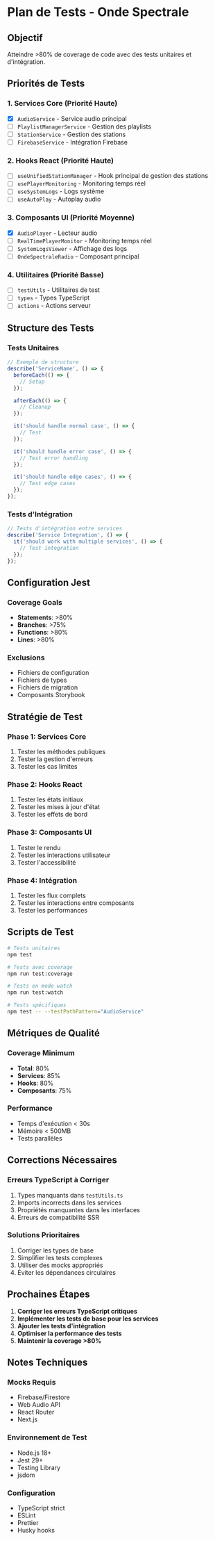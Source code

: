 # Plan de Tests - Onde Spectrale

## Objectif
Atteindre >80% de coverage de code avec des tests unitaires et d'intégration.

## Priorités de Tests

### 1. Services Core (Priorité Haute)
- [x] `AudioService` - Service audio principal
- [ ] `PlaylistManagerService` - Gestion des playlists
- [ ] `StationService` - Gestion des stations
- [ ] `FirebaseService` - Intégration Firebase

### 2. Hooks React (Priorité Haute)
- [ ] `useUnifiedStationManager` - Hook principal de gestion des stations
- [ ] `usePlayerMonitoring` - Monitoring temps réel
- [ ] `useSystemLogs` - Logs système
- [ ] `useAutoPlay` - Autoplay audio

### 3. Composants UI (Priorité Moyenne)
- [x] `AudioPlayer` - Lecteur audio
- [ ] `RealTimePlayerMonitor` - Monitoring temps réel
- [ ] `SystemLogsViewer` - Affichage des logs
- [ ] `OndeSpectraleRadio` - Composant principal

### 4. Utilitaires (Priorité Basse)
- [ ] `testUtils` - Utilitaires de test
- [ ] `types` - Types TypeScript
- [ ] `actions` - Actions serveur

## Structure des Tests

### Tests Unitaires
```typescript
// Exemple de structure
describe('ServiceName', () => {
  beforeEach(() => {
    // Setup
  });

  afterEach(() => {
    // Cleanup
  });

  it('should handle normal case', () => {
    // Test
  });

  it('should handle error case', () => {
    // Test error handling
  });

  it('should handle edge cases', () => {
    // Test edge cases
  });
});
```

### Tests d'Intégration
```typescript
// Tests d'intégration entre services
describe('Service Integration', () => {
  it('should work with multiple services', () => {
    // Test integration
  });
});
```

## Configuration Jest

### Coverage Goals
- **Statements**: >80%
- **Branches**: >75%
- **Functions**: >80%
- **Lines**: >80%

### Exclusions
- Fichiers de configuration
- Fichiers de types
- Fichiers de migration
- Composants Storybook

## Stratégie de Test

### Phase 1: Services Core
1. Tester les méthodes publiques
2. Tester la gestion d'erreurs
3. Tester les cas limites

### Phase 2: Hooks React
1. Tester les états initiaux
2. Tester les mises à jour d'état
3. Tester les effets de bord

### Phase 3: Composants UI
1. Tester le rendu
2. Tester les interactions utilisateur
3. Tester l'accessibilité

### Phase 4: Intégration
1. Tester les flux complets
2. Tester les interactions entre composants
3. Tester les performances

## Scripts de Test

```bash
# Tests unitaires
npm test

# Tests avec coverage
npm run test:coverage

# Tests en mode watch
npm run test:watch

# Tests spécifiques
npm test -- --testPathPattern="AudioService"
```

## Métriques de Qualité

### Coverage Minimum
- **Total**: 80%
- **Services**: 85%
- **Hooks**: 80%
- **Composants**: 75%

### Performance
- Temps d'exécution < 30s
- Mémoire < 500MB
- Tests parallèles

## Corrections Nécessaires

### Erreurs TypeScript à Corriger
1. Types manquants dans `testUtils.ts`
2. Imports incorrects dans les services
3. Propriétés manquantes dans les interfaces
4. Erreurs de compatibilité SSR

### Solutions Prioritaires
1. Corriger les types de base
2. Simplifier les tests complexes
3. Utiliser des mocks appropriés
4. Éviter les dépendances circulaires

## Prochaines Étapes

1. **Corriger les erreurs TypeScript critiques**
2. **Implémenter les tests de base pour les services**
3. **Ajouter les tests d'intégration**
4. **Optimiser la performance des tests**
5. **Maintenir la coverage >80%**

## Notes Techniques

### Mocks Requis
- Firebase/Firestore
- Web Audio API
- React Router
- Next.js

### Environnement de Test
- Node.js 18+
- Jest 29+
- Testing Library
- jsdom

### Configuration
- TypeScript strict
- ESLint
- Prettier
- Husky hooks 